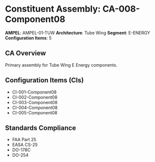 # Constituent Assembly: CA-008-Component08

**AMPEL**: AMPEL-01-TUW
**Architecture**: Tube Wing
**Segment**: E-ENERGY
**Configuration Items**: 5

## CA Overview
Primary assembly for Tube Wing E Energy components.

## Configuration Items (CIs)
- CI-001-Component08
- CI-002-Component08
- CI-003-Component08
- CI-004-Component08
- CI-005-Component08

## Standards Compliance
- FAA Part 25
- EASA CS-25
- DO-178C
- DO-254
